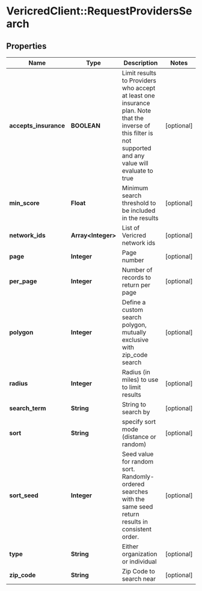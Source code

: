 # VericredClient::RequestProvidersSearch

## Properties
Name | Type | Description | Notes
------------ | ------------- | ------------- | -------------
**accepts_insurance** | **BOOLEAN** | Limit results to Providers who accept at least one insurance         plan.  Note that the inverse of this filter is not supported and         any value will evaluate to true | [optional] 
**min_score** | **Float** | Minimum search threshold to be included in the results | [optional] 
**network_ids** | **Array&lt;Integer&gt;** | List of Vericred network ids | [optional] 
**page** | **Integer** | Page number | [optional] 
**per_page** | **Integer** | Number of records to return per page | [optional] 
**polygon** | **Integer** | Define a custom search polygon, mutually exclusive with zip_code search | [optional] 
**radius** | **Integer** | Radius (in miles) to use to limit results | [optional] 
**search_term** | **String** | String to search by | [optional] 
**sort** | **String** | specify sort mode (distance or random) | [optional] 
**sort_seed** | **Integer** | Seed value for random sort. Randomly-ordered searches with the same seed return results in consistent order. | [optional] 
**type** | **String** | Either organization or individual | [optional] 
**zip_code** | **String** | Zip Code to search near | [optional] 


